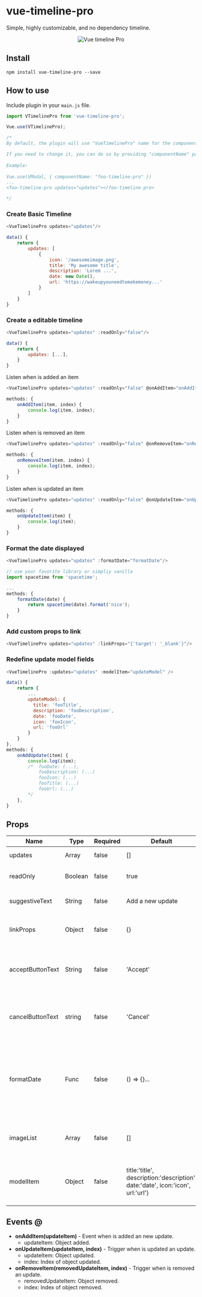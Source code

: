 # vue-timeline-pro

Simple, highly customizable, and no dependency timeline.


<p align="center">
    <img src="https://media.giphy.com/media/VGDOql2Lb801LlmUDn/giphy.gif" alt="Vue timeline Pro">
</p>

## Install
```
npm install vue-timeline-pro --save
```

## How to use
Include plugin in your `main.js` file.

```js
import VTimelinePro from 'vue-timeline-pro';

Vue.use(VTimelinePro);

/*
By default, the plugin will use "VueTimelinePro" name for the component.

If you need to change it, you can do so by providing "componentName" param.
 
Example:
 
Vue.use(VModal, { componentName: "foo-timeline-pro" })
...
<foo-timeline-pro updates="updates"></foo-timeline-pro>

*/
```


### Create Basic Timeline

```js
<VueTimelinePro updates="updates"/>
```

```js
data() {
    return {
        updates: [
            {
                icon: '/awesomeimage.png',
                title: 'My awesome title',
                description: 'Lorem ...',
                date: new Date(),
                url: 'https://wakeupyouneedtomakemoney...'   
            }
        ]
    }
}
```


### Create a editable timeline

```js
<VueTimelinePro updates="updates" :readOnly="false"/>
```

```js
data() {
    return {
        updates: [...],
    }
}
```

Listen when is added an item

```js
<VueTimelinePro updates="updates" :readOnly="false" @onAddItem="onAddItem"/>
```
```js
methods: {
    onAddItem(item, index) {
        console.log(item, index);
    }
}
```

Listen when is removed an item

```js
<VueTimelinePro updates="updates" :readOnly="false" @onRemoveItem="onRemoveItem"/>
```
```js
methods: {
    onRemoveItem(item, index) {
        console.log(item, index);
    }
}
```

Listen when is updated an item

```js
<VueTimelinePro updates="updates" :readOnly="false" @onUpdateItem="onUpdateItem"/>
```
```js
methods: {
    onUpdateItem(item) {
        console.log(item);
    }
}
```

### Format the date displayed
```js
<VueTimelinePro updates="updates" :formatDate="formatDate"/>
```
```js
// use your favorite library or simpliy vanilla
import spacetime from 'spacetime';

...
methods: {
    formatDate(date) {
        return spacetime(date).format('nice');
    }
}
```

### Add custom props to link

```js
<VueTimelinePro updates="updates" :linkProps="{'target': '_blank'}"/>
```

### Redefine update model fields

```js
<VueTimelinePro :updates="updates" :modelItem="updateModel" />
```

```js
data() {
    return {
        ...
        updateModel: {
          title: 'fooTitle',
          description: 'fooDescription',
          date: 'fooDate',
          icon: 'fooIcon',
          url: 'fooUrl'
        }
    }
},
methods: {
    onAddUpdate(item) {
        console.log(item);
        /*  fooDate: (...),
            fooDescription: (...)
            fooIcon: (...)
            fooTitle: (...)
            fooUrl: (...)
        */
    },
}
```


## Props

| Name             | Type    | Required | Default                                                                                        | Description                                                                                |
|------------------|---------|----------|------------------------------------------------------------------------------------------------|--------------------------------------------------------------------------------------------|
| updates          | Array   | false    | []                                                                                             | List of updates.                                                                           |
| readOnly         | Boolean | false    | true                                                                                           | Is possible edit the list or not?                                                          |
| suggestiveText   | String  | false    | Add a new update                                                                               | Text used by first plus.                                                                   |
| linkProps        | Object  | false    | {}                                                                                             | Props assigned to link to each update.                                                     |
| acceptButtonText | String  | false    | 'Accept'                                                                                       | Text for accept button when is edited the update.                                          |
| cancelButtonText | string  | false    | 'Cancel'                                                                                       | Text for cancel button when is edited the update.                                          |
| formatDate       | Func    | false    | () => {}...                                                                                    | Function used to format a date object. Default format en-US, example: *December 05, 2019.* |
| imageList        | Array   | false    | []                                                                                             | List of image urls, used to represent an update.                                           |
| modelItem        | Object  | false    | title:'title', description:'description', date:'date', icon:'icon', url:'url'} | Update model, will be used to map values of each update.                                                   |


## Events @

- **onAddItem(updateItem)** - Event when is added an new update.
  - updateItem: Object added.
- **onUpdateItem(updateItem, index)** - Trigger when is updated an update.
  - updateItem: Object updated.
  - index: Index of object updated.
- **onRemoveItem(removedUpdateItem, index)** - Trigger when is removed an update.
  - removedUpdateItem: Object removed.
  - index: Index of object removed.
